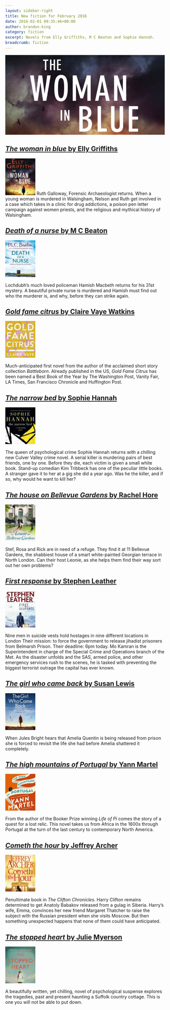 ```yaml
---
layout: sidebar-right
title: New fiction for February 2016
date: 2016-02-01 09:35:46+00:00
author: brandon-king
category: fiction
excerpt: Novels from Elly Griffiths, M C Beaton and Sophie Hannah.
breadcrumb: fiction
---
```

![The woman in blue by Elly Griffiths](/images/featured/featured-the-woman-in-blue.jpg)

## [<cite>The woman in blue</cite> by Elly Griffiths](https://suffolk.spydus.co.uk/cgi-bin/spydus.exe/ENQ/OPAC/BIBENQ/13919727?QRY=CTIBIB%3C%20IRN(60138274)&QRYTEXT=The%20woman%20in%20blue)

[![The woman in blue by Elly Griffiths](/images/article/the-woman-in-blue.jpg)](https://suffolk.spydus.co.uk/cgi-bin/spydus.exe/ENQ/OPAC/BIBENQ/13919727?QRY=CTIBIB%3C%20IRN(60138274)&QRYTEXT=The%20woman%20in%20blue)
Ruth Galloway, Forensic Archaeologist returns. When a young woman is murdered in Walsingham, Nelson and Ruth get involved in a case which takes in a clinic for drug addictions, a poison pen letter campaign against women priests, and the religious and mythical history of Walsingham.

## [<cite>Death of a nurse</cite> by M C Beaton](https://suffolk.spydus.co.uk/cgi-bin/spydus.exe/ENQ/OPAC/BIBENQ/13923991?QRY=CTIBIB%3C%20IRN(57962352)&QRYTEXT=Death%20of%20a%20nurse)

[![Death of a nurse by M C Beaton](/images/article/death-of-a-nurse.jpg)](https://suffolk.spydus.co.uk/cgi-bin/spydus.exe/ENQ/OPAC/BIBENQ/13923991?QRY=CTIBIB%3C%20IRN(57962352)&QRYTEXT=Death%20of%20a%20nurse)

Lochdubh&#8217;s much loved policeman Hamish Macbeth returns for his 31st mystery. A beautiful private nurse is murdered and Hamish must find out who the murderer is, and why, before they can strike again.

## [<cite>Gold fame citrus</cite> by Claire Vaye Watkins](https://suffolk.spydus.co.uk/cgi-bin/spydus.exe/ENQ/OPAC/BIBENQ/13927371?QRY=CTIBIB%3C%20IRN(57962379)&QRYTEXT=Gold%20fame%20citrus)

[![Gold fame citrus by Claire Vaye Watkins](/images/article/gold-fame-citrus.jpg)](https://suffolk.spydus.co.uk/cgi-bin/spydus.exe/ENQ/OPAC/BIBENQ/13927371?QRY=CTIBIB%3C%20IRN(57962379)&QRYTEXT=Gold%20fame%20citrus)

Much-anticipated first novel from the author of the acclaimed short story collection <cite>Battleborn</cite>. Already published in the US, <cite>Gold Fame Citrus</cite> has been named a Best Book of the Year by The Washington Post, Vanity Fair, LA Times, San Francisco Chronicle and Huffington Post.

## [<cite>The narrow bed</cite> by Sophie Hannah](https://suffolk.spydus.co.uk/cgi-bin/spydus.exe/ENQ/OPAC/BIBENQ/13927893?QRY=CTIBIB%3C%20IRN(57600330)&QRYTEXT=The%20narrow%20bed)

[![The narrow bed by Sophie Hannah](/images/article/the-narrow-bed.jpg)](https://suffolk.spydus.co.uk/cgi-bin/spydus.exe/ENQ/OPAC/BIBENQ/13927893?QRY=CTIBIB%3C%20IRN(57600330)&QRYTEXT=The%20narrow%20bed)

The queen of psychological crime Sophie Hannah returns with a chilling new Culver Valley crime novel. A serial killer is murdering pairs of best friends, one by one. Before they die, each victim is given a small white book. Stand-up comedian Kim Tribbeck has one of the peculiar little books. A stranger gave it to her at a gig she did a year ago. Was he the killer, and if so, why would he want to kill her?

## [<cite>The house on Bellevue Gardens</cite> by Rachel Hore](https://suffolk.spydus.co.uk/cgi-bin/spydus.exe/ENQ/OPAC/BIBENQ/13929726?QRY=CTIBIB%3C%20IRN(53434344)&QRYTEXT=The%20house%20on%20Bellevue%20Gardens)

[![The house on Bellevue Gardens by Rachel Hore](/images/article/the-house-on-bellevue-garden.jpg)](https://suffolk.spydus.co.uk/cgi-bin/spydus.exe/ENQ/OPAC/BIBENQ/13929726?QRY=CTIBIB%3C%20IRN(53434344)&QRYTEXT=The%20house%20on%20Bellevue%20Gardens)

Stef, Rosa and Rick are in need of a refuge. They find it at 11 Bellevue Gardens, the shabbiest house of a smart white-painted Georgian terrace in North London. Can their host Leonie, as she helps them find their way sort out her own problems?

## [<cite>First response</cite> by Stephen Leather](https://suffolk.spydus.co.uk/cgi-bin/spydus.exe/ENQ/OPAC/BIBENQ/13934106?QRY=CTIBIB%3C%20IRN(57961629)&QRYTEXT=First%20response)

[![First response by Stephen Leather](/images/article/first-response.jpg)](https://suffolk.spydus.co.uk/cgi-bin/spydus.exe/ENQ/OPAC/BIBENQ/13934106?QRY=CTIBIB%3C%20IRN(57961629)&QRYTEXT=First%20response)

Nine men in suicide vests hold hostages in nine different locations in London Their mission: to force the government to release jihadist prisoners from Belmarsh Prison. Their deadline: 6pm today. Mo Kamran is the Superintendent in charge of the Special Crime and Operations branch of the Met. As the disaster unfolds and the SAS, armed police, and other emergency services rush to the scenes, he is tasked with preventing the biggest terrorist outrage the capital has ever known.

## [<cite>The girl who came back</cite> by Susan Lewis](https://suffolk.spydus.co.uk/cgi-bin/spydus.exe/ENQ/OPAC/BIBENQ/13937437?QRY=CTIBIB%3C%20IRN(13985)&QRYTEXT=The%20girl%20who%20came%20back)

[![The girl who came back by Susan Lewis](/images/article/the-girl-who-came-back.jpg)](https://suffolk.spydus.co.uk/cgi-bin/spydus.exe/ENQ/OPAC/BIBENQ/13937437?QRY=CTIBIB%3C%20IRN(13985)&QRYTEXT=The%20girl%20who%20came%20back)

When Jules Bright hears that Amelia Quentin is being released from prison she is forced to revisit the life she had before Amelia shattered it completely.

## [<cite>The high mountains of Portugal</cite> by Yann Martel](https://suffolk.spydus.co.uk/cgi-bin/spydus.exe/ENQ/OPAC/BIBENQ/13940664?QRY=CTIBIB%3C%20IRN(57599438)&QRYTEXT=The%20high%20mountains%20of%20Portugal)

[![The high mountains of Portugal by Yann Martel](/images/article/the-high-mountains-of-portugal.jpg)](https://suffolk.spydus.co.uk/cgi-bin/spydus.exe/ENQ/OPAC/BIBENQ/13940664?QRY=CTIBIB%3C%20IRN(57599438)&QRYTEXT=The%20high%20mountains%20of%20Portugal)

From the author of the Booker Prize winning <cite>Life of Pi</cite> comes the story of a quest for a lost relic. This novel takes us from Africa in the 1600s through Portugal at the turn of the last century to contemporary North America.

## [<cite>Cometh the hour</cite> by Jeffrey Archer](https://suffolk.spydus.co.uk/cgi-bin/spydus.exe/ENQ/OPAC/BIBENQ/13941299?QRY=CTIBIB%3C%20IRN(57962343)&QRYTEXT=Cometh%20the%20hour)

[![Cometh the hour by Jeffrey Archer](/images/article/cometh-the-hour.jpg)](https://suffolk.spydus.co.uk/cgi-bin/spydus.exe/ENQ/OPAC/BIBENQ/13941299?QRY=CTIBIB%3C%20IRN(57962343)&QRYTEXT=Cometh%20the%20hour)

Penultimate book in <cite>The Clifton Chronicles</cite>. Harry Clifton remains determined to get Anatoly Babakov released from a gulag in Siberia. Harry&#8217;s wife, Emma, convinces her new friend Margaret Thatcher to raise the subject with the Russian president when she visits Moscow. But then something unexpected happens that none of them could have anticipated.

## [<cite>The stopped heart</cite> by Julie Myerson](https://suffolk.spydus.co.uk/cgi-bin/spydus.exe/ENQ/OPAC/BIBENQ/13941628?QRY=CTIBIB%3C%20IRN(57963010)&QRYTEXT=The%20stopped%20heart)

[![The stopped heart by Julie Myerson](/images/article/the-stopped-heart.jpg)](https://suffolk.spydus.co.uk/cgi-bin/spydus.exe/ENQ/OPAC/BIBENQ/13941628?QRY=CTIBIB%3C%20IRN(57963010)&QRYTEXT=The%20stopped%20heart)

A beautifully written, yet chilling, novel of psychological suspense explores the tragedies, past and present haunting a Suffolk country cottage. This is one you will not be able to put down.
